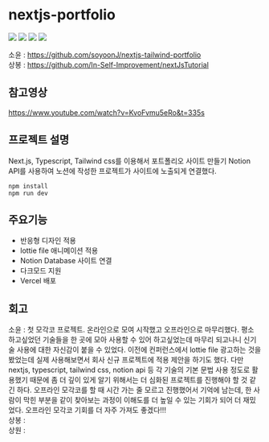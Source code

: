 # nextjs-portfolio

<img src="https://img.shields.io/badge/Next.js-000000?style=flat-square&logo=Next.js&logoColor=white"/> <img src="https://img.shields.io/badge/Typescript-3178C6?style=flat-square&logo=Typescript&logoColor=white"/> <img src="https://img.shields.io/badge/Tailwind CSS-06B6D4?style=flat-square&logo=Tailwind CSS&logoColor=white"/> <img src="https://img.shields.io/badge/Vercel-000000?style=flat-square&logo=Vercel&logoColor=white"/>


소윤 : https://github.com/soyoonJ/nextjs-tailwind-portfolio
<br/>상봉 : https://github.com/In-Self-Improvement/nextJsTutorial

## 참고영상
https://www.youtube.com/watch?v=KvoFvmu5eRo&t=335s

## 프로젝트 설명
Next.js, Typescript, Tailwind css를 이용해서 포트폴리오 사이트 만들기
Notion API를 사용하여 노션에 작성한 프로젝트가 사이트에 노출되게 연결했다.
```
npm install
npm run dev
```

## 주요기능
- 반응형 디자인 적용
- lottie file 애니메이션 적용
- Notion Database 사이트 연결      
- 다크모드 지원
- Vercel 배포

## 회고
소윤 : 첫 모각코 프로젝트. 온라인으로 모여 시작했고 오프라인으로 마무리했다. 평소 하고싶었던 기술들을 한 곳에 모아 사용할 수 있어 하고싶었는데 마무리 되고나니 신기술 사용에 대한 자신감이 붙을 수 있었다. 이전에 컨퍼런스에서 lottie file 광고하는 것을 봤었는데 실제 사용해보면서 회사 신규 프로젝트에 적용 제안을 하기도 했다. 다만 nextjs, typescript, tailwind css, notion api 등 각 기술의 기본 문법 사용 정도로 활용했기 때문에 좀 더 깊이 있게 알기 위해서는 더 심화된 프로젝트를 진행해야 할 것 같긴 하다. 오프라인 모각코를 할 때 시간 가는 줄 모르고 진행했어서 기억에 남는데, 한 사람이 막힌 부분을 같이 찾아보는 과정이 이해도를 더 높일 수 있는 기회가 되어 더 재밌었다. 오프라인 모각코 기회를 더 자주 가져도 좋겠다!!!    
상봉 :     
상원 :     
